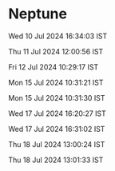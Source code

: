 # Neptune

Wed 10 Jul 2024 16:34:03 IST

Thu 11 Jul 2024 12:00:56 IST

Fri 12 Jul 2024 10:29:17 IST

Mon 15 Jul 2024 10:31:21 IST

Mon 15 Jul 2024 10:31:30 IST

Wed 17 Jul 2024 16:20:27 IST

Wed 17 Jul 2024 16:31:02 IST

Thu 18 Jul 2024 13:00:24 IST

Thu 18 Jul 2024 13:01:33 IST
